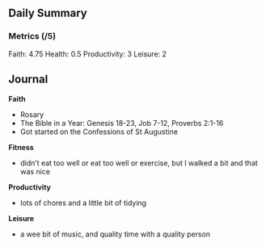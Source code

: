 ## Daily Summary

### Metrics (/5)

Faith: 4.75
Health: 0.5
Productivity: 3
Leisure: 2

## Journal
**Faith**
-  Rosary
-  The Bible in a Year: Genesis 18-23, Job 7-12, Proverbs 2:1-16
-  Got started on the Confessions of St Augustine

**Fitness**
- didn’t eat too well or eat too well or exercise, but I walked a bit and that was nice

**Productivity**
- lots of chores and a little bit of tidying 

**Leisure**
- a wee bit of music, and quality time with a quality person
